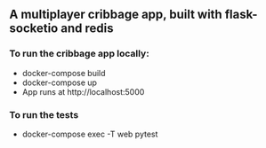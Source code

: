 ## A multiplayer cribbage app, built with flask-socketio and redis

### To run the cribbage app locally:
* docker-compose build
* docker-compose up
* App runs at http://localhost:5000

### To run the tests
* docker-compose exec -T web pytest
